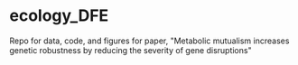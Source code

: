 # ecology_DFE
Repo for data, code, and figures for paper, "Metabolic mutualism increases genetic robustness by reducing the severity of gene disruptions"
